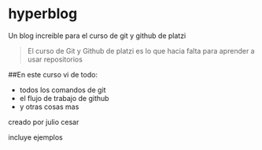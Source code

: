 # hyperblog
Un blog increible para el curso de git y github de platzi
>El curso de Git y Github de platzi es lo que hacia falta para aprender a usar repositorios

##En este curso vi de todo:
* todos los comandos de git
* el flujo de trabajo de github
* y otras cosas mas

creado por julio cesar

incluye ejemplos